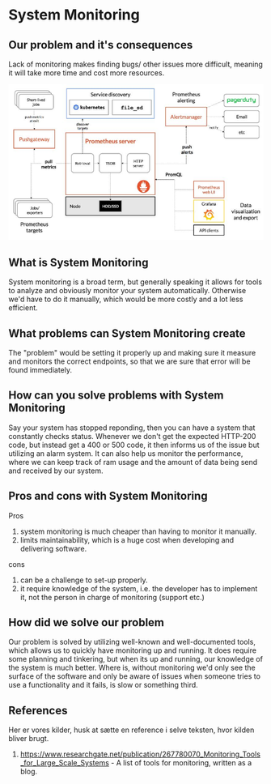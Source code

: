 # System Monitoring
## Our problem and it's consequences

Lack of monitoring makes finding bugs/ other issues more difficult, meaning it will take more time and cost more resources. 

![Monitoring design](https://github.com/KLMM-LSD/UFO-blog-entry-Michael-Martin/blob/master/Resources/Monitoring-design.JPG)

## What is System Monitoring

System monitoring is a broad term, but generally speaking it allows for tools to analyze and obviously monitor your system automatically. Otherwise we'd have to do it manually, which would be more costly and a lot less efficient. 

## What problems can System Monitoring create

The "problem" would be setting it properly up and making sure it measure and monitors the correct endpoints, so that we are sure that error will be found immediately. 

## How can you solve problems with System Monitoring

Say your system has stopped reponding, then you can have a system that constantly checks status. Whenever we don't get the expected HTTP-200 code, but instead get a 400 or 500 code, it then informs us of the issue but utilizing an alarm system. It can also help us monitor the performance, where we can keep track of ram usage and the amount of data being send and received by our system. 

## Pros and cons with System Monitoring

Pros
1. system monitoring is much cheaper than having to monitor it manually.
2. limits maintainability, which is a huge cost when developing and delivering software.

cons
1. can be a challenge to set-up properly. 
2. it require knowledge of the system, i.e. the developer has to implement it, not the person in charge of monitoring (support etc.)

## How did we solve our problem

Our problem is solved by utilizing well-known and well-documented tools, which allows us to quickly have monitoring up and running. It does require some planning and tinkering, but when its up and running, our knowledge of the system is much better. Where is, without monitoring we'd only see the surface of the software and only be aware of issues when someone tries to use a functionality and it fails, is slow or something third. 

## References

Her er vores kilder, husk at sætte en reference i selve teksten, hvor kilden bliver brugt. 

 1. https://www.researchgate.net/publication/267780070_Monitoring_Tools_for_Large_Scale_Systems - A list of tools for monitoring, written as a blog.

